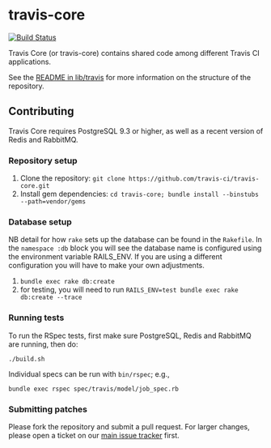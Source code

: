 # travis-core

[![Build Status](https://api.travis-ci.org/travis-ci/travis-core.png?branch=master)](https://travis-ci.org/travis-ci/travis-core)

Travis Core (or travis-core) contains shared code among different Travis CI applications.

See the [README in lib/travis](lib/travis) for more information on the structure of the repository.

## Contributing

Travis Core requires PostgreSQL 9.3 or higher, as well as a recent version of Redis and RabbitMQ.

### Repository setup

1. Clone the repository: `git clone https://github.com/travis-ci/travis-core.git`
1. Install gem dependencies: `cd travis-core; bundle install --binstubs --path=vendor/gems`

### Database setup

NB detail for how `rake` sets up the database can be found in the `Rakefile`. In the `namespace :db` block you will see the database name is configured using the environment variable RAILS_ENV. If you are using a different configuration you will have to make your own adjustments.

1. `bundle exec rake db:create`
2. for testing, you will need to run `RAILS_ENV=test bundle exec rake db:create --trace`


### Running tests

To run the RSpec tests, first make sure PostgreSQL, Redis and
RabbitMQ are running, then do:

```
./build.sh
```

Individual specs can be run with `bin/rspec`; e.g.,

```
bundle exec rspec spec/travis/model/job_spec.rb
```

### Submitting patches

Please fork the repository and submit a pull request. For larger changes, please open a ticket on our [main issue tracker](https://github.com/travis-ci/travis-ci/issues) first.
